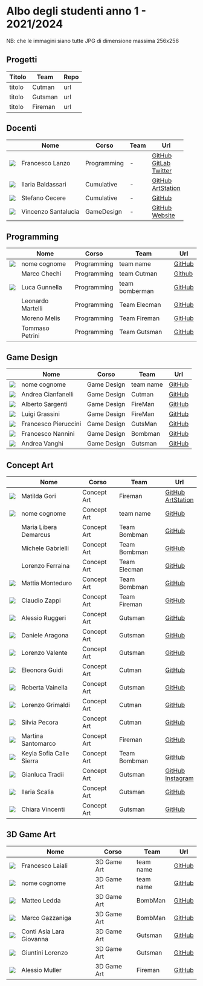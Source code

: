 

# Albo degli studenti anno 1 - 2021/2024

NB: che le immagini siano tutte JPG di dimensione massima 256x256 

## Progetti
| Titolo | Team | Repo |
|---|---|---|
| titolo | Cutman | url |
| titolo | Gutsman | url |
| titolo | Fireman | url |

## Docenti
|   | Nome | Corso | Team | Url |
|:---:|---|---|---|---|
|![](./data/FrancescoLanzo/avatar-lanzo-bn-256.jpg) | Francesco Lanzo | Programming | - | [GitHub](https://github.com/franz0) </br> [GitLab](https://gitlab.com/franzo) </br>[Twitter](https://twitter.com/develoop_)|
|![](./data/IlariaBaldassari/IlariaBaldassari.jpg) | Ilaria Baldassari | Cumulative | - | [GitHub](https://github.com/SheiraFenix) </br> [ArtStation](https://www.artstation.com/sheirafenix)|
|![](./data/StefanoCecere/StefanoCecere.jpg) | Stefano Cecere | Cumulative | - | [GitHub](https://github.com/StefanoCecere)|
|![](./data/VincenzoSantalucia/VincenzoSantalucia.jpg) | Vincenzo Santalucia | GameDesign | - | [GitHub](https://github.com/loSceiccoBeige) </br> [Website](https://www.vincenzosantalucia.design/)|


## Programming
|   | Nome | Corso | Team | Url |
|:---:|---|---|---|---|
|![](./data/AlessioBolognesi/AlessioBolognesi.jpg) | nome cognome | Programming | team name | [GitHub](https://github.com/Bolognesi-Alessio)|
|![]() | Marco Chechi | Programming | team Cutman | [Github](https://github.com/Licantropo5)|
|![](./data/LucaGunnella/Gunnella.jpg) | Luca Gunnella | Programming | team bomberman | [GitHub](https://github.com/LucaGunnella)|
|![]() | Leonardo Martelli | Programming | Team Elecman | [GitHub](https://github.com/LeonardoMartelli-coba)|
|![]()| Moreno Melis| Programming | Team Fireman | [GitHub](https://github.com/MorenoMelis)|
|![]()| Tommaso Petrini | Programming | Team Gutsman | [GitHub](https://github.com/Torch63)|

## Game Design
|   | Nome | Corso | Team | Url |
|:---:|---|---|---|---|
|![](./data/DavideGioan/DavideGioan.jpg) | nome cognome | Game Design | team name | [GitHub](https://github.com/GioanDavide)|
|![](./data/AndreaCianfanelli/Cinfa.jpg) | Andrea Cianfanelli | Game Design | Cutman | [GitHub](https://github.com/cinfa78)|
|![](./data/AlbertoSargenti/AlbertoSargentiAvatar.jpg) | Alberto Sargenti | Game Design | FireMan | [GitHub](https://github.com/AlbertoSargenti)|
|![](./data/LuigiGrassini/LuigiGrassiniFoto.jpg) | Luigi Grassini | Game Design | FireMan | [GitHub](https://github.com/Hemsey7)|
|![](./data/FrancescoPieruccini/FrancescoPieruccini.jpg) | Francesco Pieruccini | Game Design | GutsMan | [GitHub](https://github.com/FrancescoPieruccini)|
|![](./data/FrancescoNannini/NanniniFrancesco.jpg) | Francesco Nannini | Game Design | Bombman | [GitHub](https://github.com/BelethThynemenos)|
|![](./data/AndreaVanghi/AndreaVanghi.jpg) | Andrea Vanghi | Game Design | Gutsman | [GitHub](https://github.com/VanghiAndrea)|

## Concept Art
|   | Nome | Corso | Team | Url |
|:---:|---|---|---|---|
|![](./data/MatildaGori/MatildaGori.jpg) | Matilda Gori | Concept Art | Fireman | [GitHub](https://github.com/MatildaGori) </br> [ArtStation](https://www.artstation.com/uf12bbec5)|
|![](./data/AlbertoBandini/cropped.jpg) | nome cognome | Concept Art | team name | [GitHub](https://github.com/zeboo-svg)|
|![]()| Maria Libera Demarcus| Concept Art | Team Bombman | [GitHub](https://github.com/Weeliox)|
![]()| Michele Gabrielli | Concept Art | Team Bombman | [GitHub](https://github.com/MicheleGabrielli)|
|![]()| Lorenzo Ferraina | Concept Art | Team Elecman | [GitHub](https://github.com/Lorenzo-Ferraina)|
|![](./data/MattiaMonteduro/MattiaMonteduro.jpg)| Mattia Monteduro | Concept Art | Team Bombman | [GitHub](https://github.com/MattiaMonteduro)|
|![](./data/ClaudioZappi/ClaudioZappi.jpg)| Claudio Zappi | Concept Art | Team Fireman | [GitHub](https://github.com/Claudio-Zappi)|
|![](./data/AlessioRuggeri/AlessioRuggeri.jpg)| Alessio Ruggeri | Concept Art | Gutsman | [GitHub](https://github.com/AlessioRuggeri5)|
|![](./data/DanieleAragona/danielearagona.png)| Daniele Aragona| Concept Art | Gutsman | [GitHub](https://github.com/DanieleAragona)|
|![](./data/lorenzovalente/lorenzovalente.jpg)| Lorenzo Valente| Concept Art | Gutsman | [GitHub](https://github.com/fendraw)|
|![](./data/EleonoraGuidi/EleonoraGuidi.jpg)| Eleonora Guidi| Concept Art | Cutman |[GitHub](https://github.com/astralraindrop)|
|![](./data/RobertaVainella/11111.jpg)| Roberta Vainella | Concept Art | Gutsman | [GitHub](https://github.com/RobertaVainella)|
|![](./data/LorenzoGrimaldi/lorenzoo.jpg)| Lorenzo Grimaldi | Concept Art | Cutman | [GitHub](https://github.com/Disappointmentcream)|
|![](.SilviaPecora/SilviaPecora.jpeg)| Silvia Pecora | Concept Art | Cutman | [GitHub](https://github.com/AnnyTheAnny)|
|![](./data/MartinaSantomarco/martina-santomarco.jpg)| Martina Santomarco| Concept Art | Fireman |[GitHub](https://github.com/Leyrime)|
|![](./data/keylasofia/keylasofia.jpg)| Keyla Sofia Calle Sierra| Concept Art | Team Bombman |[GitHub](https://github.com/keylasofia)|
|![](./data/GianlucaTradii/GianlucaTradiifotoprofilo.jpg) | Gianluca Tradii | Concept Art | Gutsman | [GitHub](https://github.com/GianlucaTradii) </br> [Instagram](https://www.instagram.com/gianlucaiid_art/)|
|![](./data/IlariaScalia/ila.jpg) | Ilaria Scalia | Concept Art | Gutsman | [GitHub](https://github.com/lilikoii)
![](./data/ChiaraVincenti/Illustration.jpg) | Chiara Vincenti | Concept Art | Gutsman | [GitHub](https://github.com/Souuroma)

## 3D Game Art
|   | Nome | Corso | Team | Url |
|:---:|---|---|---|---|
|![](./data/FrancescoLaiali/PFP.jpg) | Francesco Laiali | 3D Game Art | team name | [GitHub](https://github.com/FrancescoLaiali)
|![](./data/BenedettaBaccari/BenedettaBaccari.jpg) | nome cognome | 3D Game Art | team name | [GitHub](https://github.com/cipincipancake)
|![](./data/BenedettaBaccari/BenedettaBaccari.jpg) | Matteo Ledda | 3D Game Art | BombMan | [GitHub](https://github.com/MatteoLedda)
|![](./data/MarcoGazzaniga/Marco_Gazzaniga.jpg) | Marco Gazzaniga | 3D Game Art | BombMan | [GitHub](https://github.com/MarcoGazzaniga)
|![](./data/ContiAsiaLara/ContiAsiaLara.jpg) | Conti Asia Lara Giovanna | 3D Game Art | Gutsman | [GitHub](https://github.com/ContiAsiaLara)
|![](./data/LorenzoGiuntini/GiuntiniLorenzo.jpg) | Giuntini Lorenzo | 3D Game Art | Gutsman | [GitHub](https://github.com/GiuntiniLorenzo)
|![](./data/AlessioMuller/AlessioMuller.jpg) | Alessio Muller | 3D Game Art | Fireman | [GitHub](https://github.com/alessioMuller)
